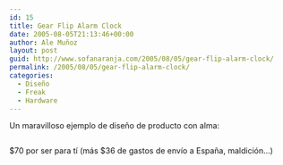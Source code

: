 ```yaml
---
id: 15
title: Gear Flip Alarm Clock
date: 2005-08-05T21:13:46+00:00
author: Ale Muñoz
layout: post
guid: http://www.sofanaranja.com/2005/08/05/gear-flip-alarm-clock/
permalink: /2005/08/05/gear-flip-alarm-clock/
categories:
  - Diseño
  - Freak
  - Hardware
---
```

Un maravilloso ejemplo de diseño de producto con alma:

<a href="http://www.littleclockshop.com/gear_flip_alarm_clock.html"><img src='/wp-content/gear_flip_alarm_clock.jpg' alt='' /></a>

$70 por ser para tí (más $36 de gastos de envío a España, maldición...)